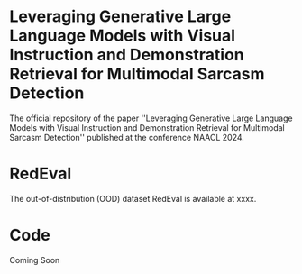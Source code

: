 # Leveraging Generative Large Language Models with Visual Instruction and Demonstration Retrieval for Multimodal Sarcasm Detection
The official repository of the paper ''Leveraging Generative Large Language Models with Visual Instruction
and Demonstration Retrieval for Multimodal Sarcasm Detection'' published at the conference NAACL 2024.
# RedEval
The out-of-distribution (OOD) dataset RedEval is available at xxxx.

# Code
Coming Soon
